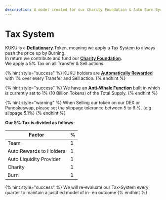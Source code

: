```yaml
---
description: A model created for our Charity Foundation & Auto Burn System
---
```


# Tax System

KUKU is a [**Deflationary** ](../../knowledge-center/glossary-and-vocab.md)Token, meaning we apply a Tax System to always push the price up by Burning. \
In return we contribute and fund our [**Charity Foundation**](../../knowledge-center/the-project/charity-foundation.md).\
We apply a 5% Tax on all Transfer & Sell actions.

{% hint style="success" %}
KUKU holders are [**Automatically Rewarded**](../../knowledge-center/the-project/use-cases/functions/auto-rewards.md) with 1% over every Transfer and Sell action.
{% endhint %}

{% hint style="success" %}
We have an [**Anti-Whale Function**](../../knowledge-center/the-project/use-cases/functions/anti-whale.md) built in which is currently set to 1% (10 Billion Tokens) of the Total Supply.
{% endhint %}

{% hint style="warning" %}
When Selling our token on our DEX or Pancakeswap, please set the slippage tolerance between 5 to 6 %. (e.g slippage 5.1%)
{% endhint %}

**Our 5% Tax is divided as follows:**

| Factor                  | % |
| ----------------------- | - |
| Team                    | 1 |
| Auto Rewards to Holders | 1 |
| Auto Liquidity Provider | 1 |
| Charity                 | 1 |
| Burn                    | 1 |

{% hint style="success" %}
We will re-evaluate our Tax-System every quarter to maintain a justified model of in- en outcome
{% endhint %}
